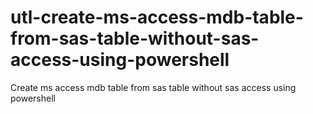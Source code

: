 # utl-create-ms-access-mdb-table-from-sas-table-without-sas-access-using-powershell
Create ms access mdb table from sas table without sas access using powershell
